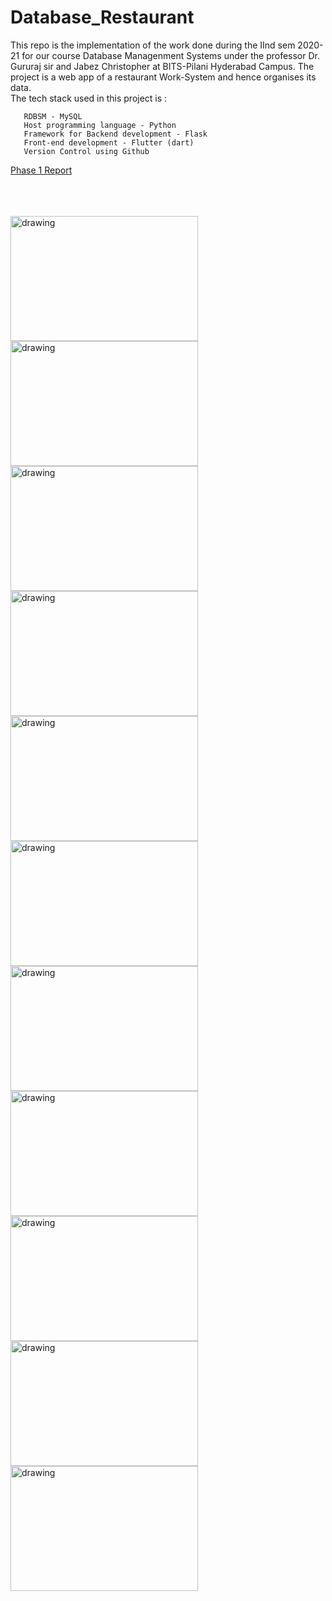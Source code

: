 # Database_Restaurant
This repo is the implementation of the work done during the IInd sem 2020-21 for our course Database Managenment Systems under the professor Dr. Gururaj sir and Jabez Christopher at BITS-Pilani Hyderabad Campus.
The project is a web app of a restaurant Work-System and hence organises its data.  
The tech stack used in this project is : 

       RDBSM - MySQL
       Host programming language - Python
       Framework for Backend development - Flask
       Front-end development - Flutter (dart)       
       Version Control using Github
       
[Phase 1 Report]("https://github.com/mveer1/Database_Restaurant/blob/main/DBMS_Project_report.pdf")

<br><br><br>
<img src="https://github.com/mveer1/Database_Restaurant/blob/main/screenshots/1%20(4).jpeg" alt="drawing" width="300" height="200"/>   <img src="https://github.com/mveer1/Database_Restaurant/blob/main/screenshots/1%20(5).jpeg" alt="drawing" width="300" height="200"/> 
<img src="https://github.com/mveer1/Database_Restaurant/blob/main/screenshots/1%20(6).jpeg" alt="drawing" width="300" height="200"/>  <img src="https://github.com/mveer1/Database_Restaurant/blob/main/screenshots/1%20(7).jpeg" alt="drawing" width="300" height="200"/>
<img src="https://github.com/mveer1/Database_Restaurant/blob/main/screenshots/1%20(1).jpeg" alt="drawing" width="300" height="200"/>  <img src="https://github.com/mveer1/Database_Restaurant/blob/main/screenshots/1%20(2).jpeg" alt="drawing" width="300" height="200"/>
<img src="https://github.com/mveer1/Database_Restaurant/blob/main/screenshots/1%20(3).jpeg" alt="drawing" width="300" height="200"/>  <img src="https://github.com/mveer1/Database_Restaurant/blob/main/screenshots/1%20(8).jpeg" alt="drawing" width="300" height="200"/>
<img src="https://github.com/mveer1/Database_Restaurant/blob/main/screenshots/1%20(9).jpeg" alt="drawing" width="300" height="200"/>  <img src="https://github.com/mveer1/Database_Restaurant/blob/main/screenshots/1%20(10).jpeg" alt="drawing" width="300" height="200"/>
<img src="https://github.com/mveer1/Database_Restaurant/blob/main/screenshots/1%20(11).jpeg" alt="drawing" width="300" height="200"/>

